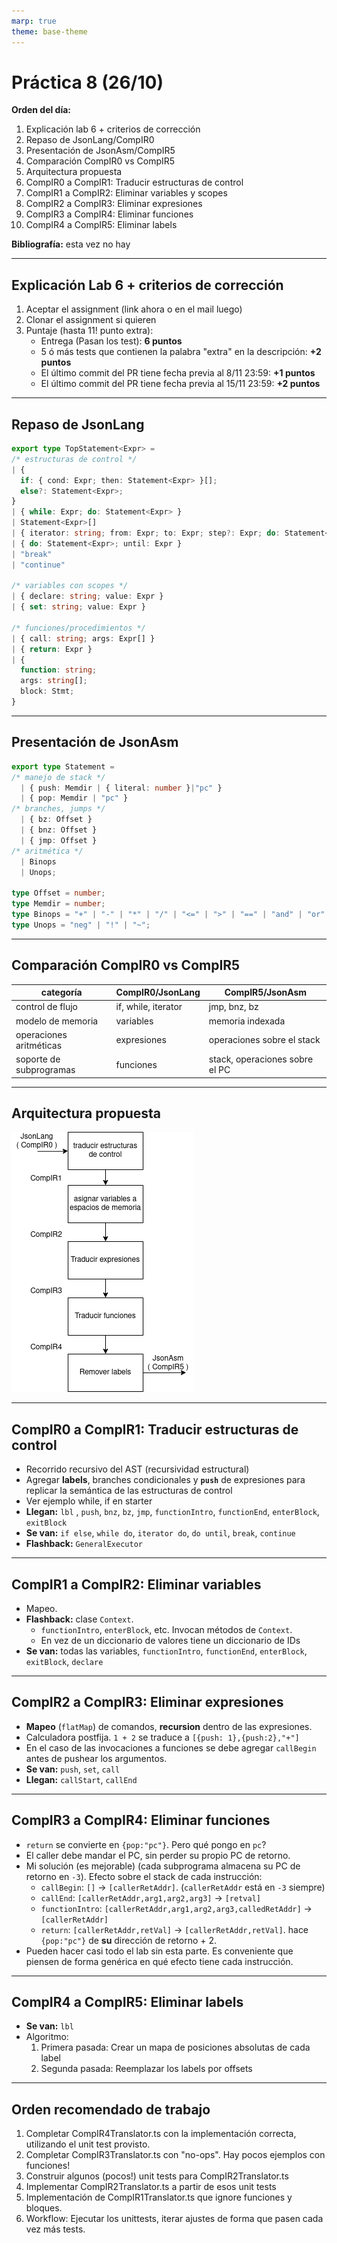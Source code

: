 ```yaml
---
marp: true
theme: base-theme
---
```

# Práctica 8 (26/10)
**Orden del día:**

1. Explicación lab 6 + criterios de corrección
1. Repaso de JsonLang/CompIR0
1. Presentación de JsonAsm/CompIR5
3. Comparación CompIR0 vs CompIR5
4. Arquitectura propuesta
4. CompIR0 a CompIR1: Traducir estructuras de control
4. CompIR1 a CompIR2: Eliminar variables y scopes
4. CompIR2 a CompIR3: Eliminar expresiones
4. CompIR3 a CompIR4: Eliminar funciones
4. CompIR4 a CompIR5: Eliminar labels


**Bibliografía:** esta vez no hay

---


## Explicación Lab 6 + criterios de corrección
1. Aceptar el assignment (link ahora o en el mail luego)
2. Clonar el assignment si quieren
3. Puntaje (hasta 11! punto extra):
    - Entrega (Pasan los test): **6 puntos**
    - 5 ó más tests que contienen la palabra "extra" en la descripción: **+2 puntos**
    - El último commit del PR tiene fecha previa al 8/11 23:59: **+1 puntos**
    - El último commit del PR tiene fecha previa al 15/11 23:59: **+2 puntos**

---

## Repaso de JsonLang
```ts
export type TopStatement<Expr> = 
/* estructuras de control */
| {
  if: { cond: Expr; then: Statement<Expr> }[];
  else?: Statement<Expr>;
}
| { while: Expr; do: Statement<Expr> }
| Statement<Expr>[]
| { iterator: string; from: Expr; to: Expr; step?: Expr; do: Statement<Expr> }
| { do: Statement<Expr>; until: Expr }
| "break"
| "continue"

/* variables con scopes */
| { declare: string; value: Expr }
| { set: string; value: Expr }

/* funciones/procedimientos */
| { call: string; args: Expr[] }
| { return: Expr }
| {
  function: string;
  args: string[];
  block: Stmt;
}
```

---

## Presentación de JsonAsm
```ts
export type Statement =
/* manejo de stack */
  | { push: Memdir | { literal: number }|"pc" }
  | { pop: Memdir | "pc" }
/* branches, jumps */
  | { bz: Offset }
  | { bnz: Offset }
  | { jmp: Offset }
/* aritmética */
  | Binops
  | Unops;

type Offset = number;
type Memdir = number;
type Binops = "+" | "-" | "*" | "/" | "<=" | ">" | "==" | "and" | "or" /* etc */;
type Unops = "neg" | "!" | "~";
```

---

## Comparación CompIR0 vs CompIR5

| categoría               |   CompIR0/JsonLang   | CompIR5/JsonAsm               |
| ----------------------- | ------------------- | ------------------------------ |
| control de flujo        | if, while, iterator | jmp, bnz, bz                   |
| modelo de memoria       | variables           | memoria indexada               |
| operaciones aritméticas | expresiones         | operaciones sobre el stack     |
| soporte de subprogramas | funciones           | stack, operaciones sobre el PC |

---

## Arquitectura propuesta
![bg right contain](./Arquitectura_compilador.drawio.png)

---

## CompIR0 a CompIR1: Traducir estructuras de control
- Recorrido recursivo del AST (recursividad estructural)
- Agregar **labels**, branches condicionales  y **`push`** de expresiones para replicar la semántica de las estructuras de control
- Ver ejemplo while, if en starter
- **Llegan:** `lbl` , `push`, `bnz`, `bz`, `jmp`, `functionIntro`, `functionEnd`, `enterBlock`, `exitBlock`
- **Se van:** `if else`, `while do`, `iterator do`, `do until`, `break`, `continue`
- **Flashback:** `GeneralExecutor`

---

## CompIR1 a CompIR2: Eliminar variables
- Mapeo.
- **Flashback:** clase `Context`. 
    - `functionIntro`, `enterBlock`, etc. Invocan métodos de `Context`. 
    - En vez de un diccionario de valores tiene un diccionario de IDs
- **Se van:** todas las variables, `functionIntro`, `functionEnd`, `enterBlock`, `exitBlock`, `declare`

---

## CompIR2 a CompIR3: Eliminar expresiones
- **Mapeo** (`flatMap`) de comandos, **recursion** dentro de las expresiones.
- Calculadora postfija. `1 + 2` se traduce a `[{push: 1},{push:2},"+"]`
- En el caso de las invocaciones a funciones se debe agregar `callBegin` antes de pushear los argumentos.
- **Se van:** `push`, `set`, `call`
- **Llegan:** `callStart`, `callEnd`

---

## CompIR3 a CompIR4: Eliminar funciones
- `return` se convierte en `{pop:"pc"}`. Pero qué pongo en `pc`?
- El caller debe mandar el PC, sin perder su propio PC de retorno.
- Mi solución (es mejorable) (cada subprograma almacena su PC de retorno en `-3`). Efecto sobre el stack de cada instrucción:
    - `callBegin`: `[]` -> `[callerRetAddr]`. (`callerRetAddr` está en `-3` siempre)
    - `callEnd`: `[callerRetAddr,arg1,arg2,arg3]` -> `[retval]`
    - `functionIntro`: `[callerRetAddr,arg1,arg2,arg3,calledRetAddr]` -> `[callerRetAddr]`
    - `return`: `[callerRetAddr,retVal]` -> `[callerRetAddr,retVal]`. hace `{pop:"pc"}` de **su** dirección de retorno + 2.
- Pueden hacer casi todo el lab sin esta parte. Es conveniente que piensen de forma genérica en qué efecto tiene cada instrucción.

---

## CompIR4 a CompIR5: Eliminar labels
- **Se van:** `lbl`
- Algoritmo:
  1. Primera pasada: Crear un mapa de posiciones absolutas de cada label
  2. Segunda pasada: Reemplazar los labels por offsets
---

## Orden recomendado de trabajo
1. Completar CompIR4Translator.ts con la implementación correcta, utilizando el unit test provisto.
2. Completar CompIR3Translator.ts con "no-ops". Hay pocos ejemplos con funciones!
3. Construir algunos (pocos!) unit tests para CompIR2Translator.ts
4. Implementar CompIR2Translator.ts a partir de esos unit tests
5. Implementación de CompIR1Translator.ts que ignore funciones y bloques.
6. Workflow: Ejecutar los unittests, iterar ajustes de forma que pasen cada vez más tests.
